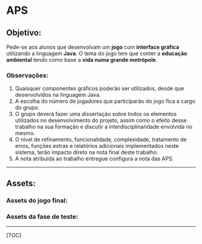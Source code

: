 # APS

## Objetivo:

Pede-se aos alunos que desenvolvam um **jogo** com **interface gráfica** utilizando a linguagem **Java**. O tema do jogo tem que conter a **educação ambiental** tendo como base a **vida numa grande metrópole**.

### Observações:

1. Quaisquer componentes gráficos poderão ser utilizados, desde que desenvolvidos na linguagem Java.
2. A escolha do número de jogadores que participarão do jogo fica a cargo do grupo. 
3. O grupo deverá fazer uma dissertação sobre todos os elementos utilizados no desenvolvimento do projeto, assim como o efeito desse trabalho na sua formação e discutir a interdisciplinaridade envolvida no mesmo.
4. O nível de refinamento, funcionalidade, complexidade, tratamento de erros, funções extras e relatórios adicionais implementados neste sistema, terão impacto direto na nota final deste trabalho. 
5. A nota atribuída ao trabalho entregue configura a nota das APS.

------

## Assets:

### Assets do jogo final:

[Leny Animations]: https://legnops.itch.io/red-hood-character	"Leny Animations"



### Assets da fase de teste:

[Fundo e Terreno]: https://svtsmka.itch.io/projectutumno-full?download	"Fundo e Terreno"

------

[TOC]


